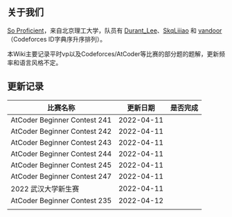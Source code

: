 ## 关于我们

[So Proficient](https://codeforces.com/team/91336)，来自北京理工大学，队员有 [Durant_Lee](https://codeforces.com/profile/Durant_Lee)、[SkqLiiiao](https://codeforces.com/profile/SkqLiiiao) 和 [vandoor](https://codeforces.com/profile/vandoor)（Codeforces ID字典序升序排列）。

本Wiki主要记录平时vp以及Codeforces/AtCoder等比赛的部分题的题解，更新频率和语言风格不定。

## 更新记录

| 比赛名称                     | 更新日期   | 是否完成 |
| ---------------------------- | ---------- | -------- |
| AtCoder Beginner Contest 241 | 2022-04-11 |          |
| AtCoder Beginner Contest 242 | 2022-04-11 |          |
| AtCoder Beginner Contest 243 | 2022-04-11 |          |
| AtCoder Beginner Contest 244 | 2022-04-11 |          |
| AtCoder Beginner Contest 245 | 2022-04-11 |          |
| AtCoder Beginner Contest 247 | 2022-04-11 |          |
| 2022 武汉大学新生赛          | 2022-04-11 |          |
| AtCoder Beginner Contest 235 | 2022-04-12 |          |
|                              |            |          |

